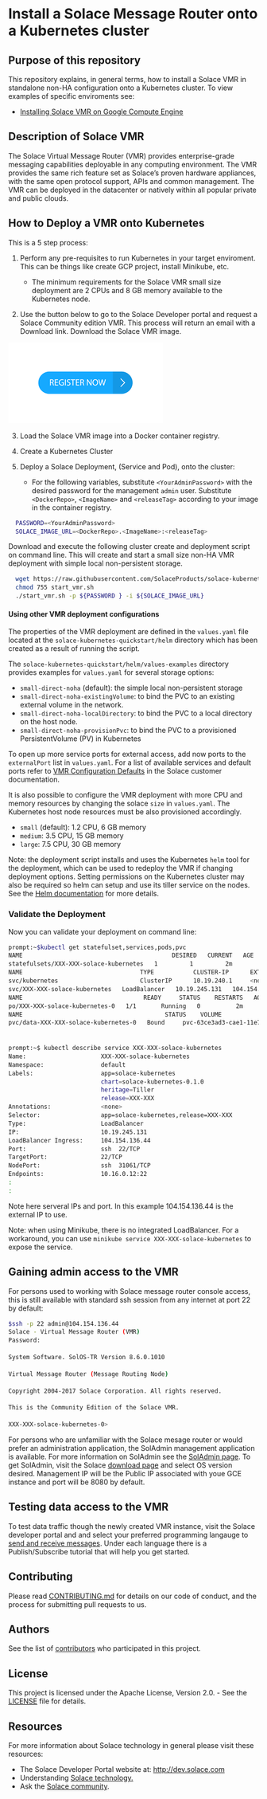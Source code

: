 # Install a Solace Message Router onto a Kubernetes cluster

## Purpose of this repository

This repository explains, in general terms, how to install a Solace VMR in standalone non-HA configuration onto a Kubernetes cluster.  To view examples of specific enviroments see:

- [Installing Solace VMR on Google Compute Engine](https://github.com/SolaceProducts/solace-gke-quickstart)

## Description of Solace VMR

The Solace Virtual Message Router (VMR) provides enterprise-grade messaging capabilities deployable in any computing environment. The VMR provides the same rich feature set as Solace’s proven hardware appliances, with the same open protocol support, APIs and common management. The VMR can be deployed in the datacenter or natively within all popular private and public clouds.

## How to Deploy a VMR onto Kubernetes

This is a 5 step process:

1. Perform any pre-requisites to run Kubernetes in your target enviroment.  This can be things like create GCP project, install Minikube, etc.

    * The minimum requirements for the Solace VMR small size deployment are 2 CPUs and 8 GB memory available to the Kubernetes node.

2. Use the button below to go to the Solace Developer portal and request a Solace Community edition VMR. This process will return an email with a Download link. Download the Solace VMR image.

<a href="http://dev.solace.com/downloads/download_vmr-ce-docker" target="_blank">
    <img src="/images/register.png"/>
</a>

3. Load the Solace VMR image into a Docker container registry.

4. Create a Kubernetes Cluster

5. Deploy a Solace Deployment, (Service and Pod), onto the cluster:

    * For the following variables, substitute `<YourAdminPassword>` with the desired password for the management `admin` user. Substitute `<DockerRepo>`, `<ImageName>` and `<releaseTag>` according to your image in the container registry.

```sh
  PASSWORD=<YourAdminPassword>
  SOLACE_IMAGE_URL=<DockerRepo>.<ImageName>:<releaseTag>
```

Download and execute the following cluster create and deployment script on command line. This will create and start a small size non-HA VMR deployment with simple local non-persistent storage.
 
```sh
  wget https://raw.githubusercontent.com/SolaceProducts/solace-kubernetes-quickstart/68545/scripts/start_vmr.sh
  chmod 755 start_vmr.sh
  ./start_vmr.sh -p ${PASSWORD } -i ${SOLACE_IMAGE_URL}
```

#### Using other VMR deployment configurations

The properties of the VMR deployment are defined in the `values.yaml` file located at the `solace-kubernetes-quickstart/helm` directory which has been created as a result of running the script.

The `solace-kubernetes-quickstart/helm/values-examples` directory provides examples for `values.yaml` for several storage options:

* `small-direct-noha` (default): the simple local non-persistent storage
* `small-direct-noha-existingVolume`: to bind the PVC to an existing external volume in the network.
* `small-direct-noha-localDirectory`: to bind the PVC to a local directory on the host node.
* `small-direct-noha-provisionPvc`: to bind the PVC to a provisioned PersistentVolume (PV) in Kubernetes

To open up more service ports for external access, add now ports to the `externalPort` list in `values.yaml`. For a list of available services and default ports refer to [VMR Configuration Defaults](https://docs.solace.com/Solace-VMR-Set-Up/VMR-Configuration-Defaults.htm) in the Solace customer documentation.

It is also possible to configure the VMR deployment with more CPU and memory resources by changing the solace `size` in `values.yaml`. The Kubernetes host node resources must be also provisioned accordingly.

* `small` (default): 1.2 CPU, 6 GB memory
* `medium`: 3.5 CPU, 15 GB memory
* `large`: 7.5 CPU, 30 GB memory

Note: the deployment script installs and uses the Kubernetes `helm` tool for the deployment, which can be used to redeploy the VMR if changing deployment options. Setting permissions on the Kubernetes cluster may also be required so helm can setup and use its tiller service on the nodes. See the [Helm documentation](https://github.com/kubernetes/helm) for more details.

### Validate the Deployment

Now you can validate your deployment on command line:

```sh
prompt:~$kubectl get statefulset,services,pods,pvc
NAME                                          DESIRED   CURRENT   AGE
statefulsets/XXX-XXX-solace-kubernetes   1         1         2m
NAME                                 TYPE           CLUSTER-IP      EXTERNAL-IP      PORT(S)                                       AGE
svc/kubernetes                       ClusterIP      10.19.240.1     <none>           443/TCP                                       26m
svc/XXX-XXX-solace-kubernetes   LoadBalancer   10.19.245.131   104.154.136.44   22:31061/TCP,8080:30037/TCP,55555:31723/TCP   2m
NAME                                  READY     STATUS    RESTARTS   AGE
po/XXX-XXX-solace-kubernetes-0   1/1       Running   0          2m
NAME                                        STATUS    VOLUME                                     CAPACITY   ACCESS MODES   STORAGECLASS            AGE
pvc/data-XXX-XXX-solace-kubernetes-0   Bound     pvc-63ce3ad3-cae1-11e7-ae62-42010a800120   30Gi       RWO            XXX-XXX-standard   2


prompt:~$ kubectl describe service XXX-XXX-solace-kubernetes
Name:                     XXX-XXX-solace-kubernetes
Namespace:                default
Labels:                   app=solace-kubernetes
                          chart=solace-kubernetes-0.1.0
                          heritage=Tiller
                          release=XXX-XXX
Annotations:              <none>
Selector:                 app=solace-kubernetes,release=XXX-XXX
Type:                     LoadBalancer
IP:                       10.19.245.131
LoadBalancer Ingress:     104.154.136.44
Port:                     ssh  22/TCP
TargetPort:               22/TCP
NodePort:                 ssh  31061/TCP
Endpoints:                10.16.0.12:22
:
:
```

Note here serveral IPs and port.  In this example 104.154.136.44 is the external IP to use.

Note: when using Minikube, there is no integrated LoadBalancer. For a workaround, you can use `minikube service XXX-XXX-solace-kubernetes` to expose the service.

## Gaining admin access to the VMR

For persons used to working with Solace message router console access, this is still available with standard ssh session from any internet at port 22 by default:

```sh
$ssh -p 22 admin@104.154.136.44
Solace - Virtual Message Router (VMR)
Password:

System Software. SolOS-TR Version 8.6.0.1010

Virtual Message Router (Message Routing Node)

Copyright 2004-2017 Solace Corporation. All rights reserved.

This is the Community Edition of the Solace VMR.

XXX-XXX-solace-kubernetes-0>
```

For persons who are unfamiliar with the Solace mesage router or would prefer an administration application, the SolAdmin management application is available.  For more information on SolAdmin see the [SolAdmin page](http://dev.solace.com/tech/soladmin/).  To get SolAdmin, visit the Solace [download page](http://dev.solace.com/downloads/) and select OS version desired.  Management IP will be the Public IP associated with youe GCE instance and port will be 8080 by default.

## Testing data access to the VMR

To test data traffic though the newly created VMR instance, visit the Solace developer portal and and select your preferred programming langauge to [send and receive messages](http://dev.solace.com/get-started/send-receive-messages/). Under each language there is a Publish/Subscribe tutorial that will help you get started.

## Contributing

Please read [CONTRIBUTING.md](CONTRIBUTING.md) for details on our code of conduct, and the process for submitting pull requests to us.

## Authors

See the list of [contributors](https://github.com/SolaceProducts/solace-kubernetes-quickstart/graphs/contributors) who participated in this project.

## License

This project is licensed under the Apache License, Version 2.0. - See the [LICENSE](LICENSE) file for details.

## Resources

For more information about Solace technology in general please visit these resources:

- The Solace Developer Portal website at: http://dev.solace.com
- Understanding [Solace technology.](http://dev.solace.com/tech/)
- Ask the [Solace community](http://dev.solace.com/community/).

